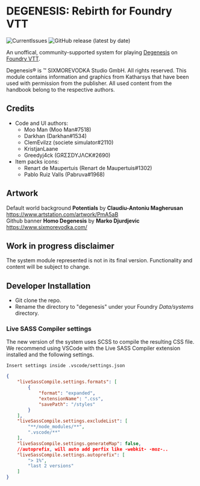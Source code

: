 # DEGENESIS: Rebirth for Foundry VTT
![CurrentIssues](https://img.shields.io/github/issues/greedyj4ck/DEGENESIS-FoundryVTT?style=for-the-badge) 
![GitHub release (latest by date)](https://img.shields.io/github/downloads/greedyj4ck/DEGENESIS-FoundryVTT/latest/total?style=for-the-badge)

An unoffical, community-supported system for playing [Degenesis](https://degenesis.com/) on [Foundry VTT](http://foundryvtt.com/).

Degenesis® is ™ SIXMOREVODKA Studio GmbH. All rights reserved. This module contains information and graphics from Katharsys that have been used with permission from the publisher. All used content from the handbook belong to the respective authors.

## Credits 

 * Code and UI authors:
   * Moo Man (Moo Man#7518)
   * Darkhan (Darkhan#1534)
   * ClemEvilzz (societe simulator#2110)
   * KristjanLaane
   * Greedyj4ck (GЯΣΣDYJΛCK#2690)
 * Item packs icons:
   * Renart de Maupertuis (Renart de Maupertuis#1302)
   * Pablo Ruiz Valls (Pabruva#1968)

## Artwork 
Default world background **Potentials** by **Claudiu-Antoniu Magherusan** https://www.artstation.com/artwork/PmA5aB  
Github banner **Homo Degenesis** by **Marko Djurdjevic** https://www.sixmorevodka.com/

## Work in progress disclaimer

The system module represented is not in its final version. Functionality and content will be subject to change. 

## Developer Installation

- Git clone the repo.
- Rename the directory to "degenesis" under your Foundry _Data/systems_ directory.


### Live SASS Compiler settings
The new version of the system uses SCSS to compile the resulting CSS file. We recommend using VSCode with the Live SASS Compiler extension installed and the following settings.

    Insert settings inside .vscode/settings.json

```json
{
    "liveSassCompile.settings.formats": [
        {
            "format": "expanded",
            "extensionName": ".css",
            "savePath": "/styles"
        }
    ],
    "liveSassCompile.settings.excludeList": [
        "**/node_modules/**",
        ".vscode/**"
    ],
    "liveSassCompile.settings.generateMap": false,
    //autoprefix, will auto add perfix like -webkit- -moz-..
    "liveSassCompile.settings.autoprefix": [
        "> 1%",
        "last 2 versions"
    ]
}
```


